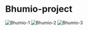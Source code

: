 # Bhumio-project

![Bhumio-1](https://user-images.githubusercontent.com/63253201/197115060-2e3f3814-da25-4cdf-9ca2-be0e23f0c720.png)
![Bhumio-2](https://user-images.githubusercontent.com/63253201/197115065-5707c120-8549-4663-bee4-966f92f1d376.png)
![Bhumio-3](https://user-images.githubusercontent.com/63253201/197115075-7c68c9e9-c333-4b10-bcaa-eb0e40e1db32.png)
